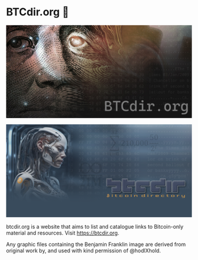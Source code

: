 # BTCdir.org 💊
![](https://github.com/BXL909/BXL909.github.io/blob/main/BTCdirCard.jpg?raw=true)

<img src = "https://github.com/BXL909/BXL909.github.io/blob/main/BTCdirCard.png?raw=true">

btcdir.org is a website that aims to list and catalogue links to Bitcoin-only material and resources.
Visit https://btcdir.org.

Any graphic files containing the Benjamin Franklin image are derived from original work by, and used with kind permission of @hodlXhold.
